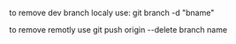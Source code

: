 to remove dev branch localy
use: git branch -d "bname"

to remove remotly
use git push origin --delete branch name

